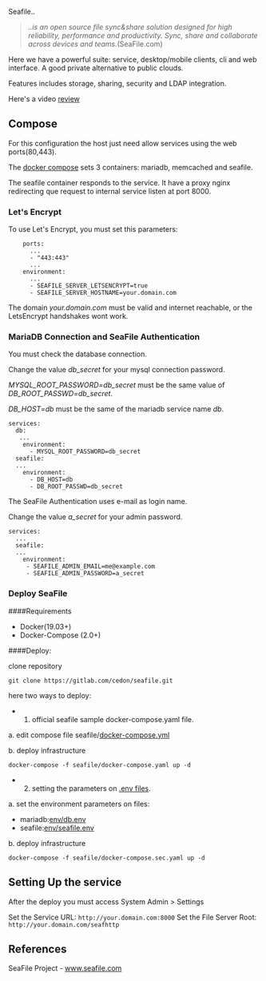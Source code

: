 Seafile.. 
>*..is an open source file sync&share solution designed for high reliability, performance and productivity. Sync, share and collaborate across devices and teams.*(SeaFile.com)
  
Here we have a powerful suite: service, desktop/mobile clients, cli and web interface. A good private alternative to public clouds. 

Features includes storage, sharing, security and LDAP integration.

Here's a video [review](https://www.youtube.com/watch?v=CdP_MTWBnE4) 

## Compose

For this configuration the host just need allow services using the web ports(80,443).

The [docker compose](https://gitlab.com/cedon/seafile/blob/master/docker-compose.yaml) sets 3 containers: mariadb, memcached and seafile. 

The seafile container responds to the service. It have a proxy nginx redirecting que request to internal service listen at port 8000. 

### Let's Encrypt
To use Let's Encrypt, you must set this parameters:

```
    ports:
      ...
      - "443:443" 
      ...
    environment:
      ...
      - SEAFILE_SERVER_LETSENCRYPT=true 
      - SEAFILE_SERVER_HOSTNAME=your.domain.com
```

The domain *your.domain.com* must be valid and internet reachable, or the LetsEncrypt handshakes wont work. 

### MariaDB Connection and SeaFile Authentication 

You must check the database connection. 

Change the value *db_secret* for your mysql connection password. 

*MYSQL_ROOT_PASSWORD=db_secret* must be the same value  of *DB_ROOT_PASSWD=db_secret*.

*DB_HOST=db* must be the same of the mariadb service name *db*.   

```...
services:
  db:
   ...
    environment:
      - MYSQL_ROOT_PASSWORD=db_secret 
  seafile:
  ...
    environment:
      - DB_HOST=db
      - DB_ROOT_PASSWD=db_secret 
```  

The SeaFile Authentication uses e-mail as login name. 

Change the value *a_secret* for your admin password. 

```...
services:
  ... 
  seafile:
  ...
    environment:
     - SEAFILE_ADMIN_EMAIL=me@example.com
     - SEAFILE_ADMIN_PASSWORD=a_secret 
```

### Deploy SeaFile

####Requirements 
- Docker(19.03+)
- Docker-Compose (2.0+)

####Deploy:

clone repository
```
git clone https://gitlab.com/cedon/seafile.git
```
here two ways to deploy:
- 1. official seafile sample docker-compose.yaml file.

a. edit compose file seafile/[docker-compose.yml](https://gitlab.com/cedon/seafile/blob/master/docker-compose.yaml)

b. deploy infrastructure
```
docker-compose -f seafile/docker-compose.yaml up -d
```
- 2. setting the parameters on [.env files](https://docs.docker.com/compose/compose-file/#env_file).

a. set the environment parameters on files: 
 - mariadb:[env/db.env](https://gitlab.com/cedon/seafile/blob/master/env/db.env)
 - seafile:[env/seafile.env](https://gitlab.com/cedon/seafile/blob/master/env/seafile.env)

b. deploy infrastructure
```
docker-compose -f seafile/docker-compose.sec.yaml up -d
```
## Setting Up the service

After the deploy you must access System Admin > Settings

Set the Service URL: `http://your.domain.com:8000`
Set the File Server Root: `http://your.domain.com/seafhttp`

## References

SeaFile Project - www.seafile.com